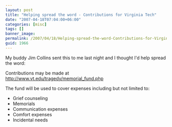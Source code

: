 ```yaml
---
layout: post
title: "Helping spread the word - Contributions for Virginia Tech"
date: "2007-04-18T07:04:00+06:00"
categories: [misc]
tags: []
banner_image: 
permalink: /2007/04/18/Helping-spread-the-word-Contributions-for-Virginia-Tech
guid: 1966
---
```


My buddy Jim Collins sent this to me last night and I thought I'd help spread the word:

Contributions may be made at <a href="http://www.vt.edu/tragedy/memorial_fund.php">http://www.vt.edu/tragedy/memorial_fund.php</a>

The fund will be used to cover expenses including but not limited to:

<ul>
<li>Grief counseling
<li>Memorials
<li>Communication expenses
<li>Comfort expenses
<li>Incidental needs 
</ul>